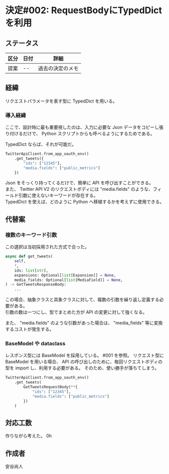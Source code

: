 # 決定#002: RequestBodyにTypedDictを利用

## ステータス

| 区分 | 日付 | 詳細             |
| ---- | ---- | ---------------- |
| 提案 | --   | 過去の決定のメモ |

## 経緯

リクエストパラメータを表す型に TypedDict を用いる。

### 導入経緯

ここで、設計時に最も重要視したのは、入力に必要な Json データをコピーし張り付けるだけで、 Python スクリプトからも呼べるようにするためである。

TypedDict ならば、それが可能だ。

```python
TwitterApiClient.from_app_oauth_env()
    .get_tweets({
        "ids": ["12345"],
        "media.fields": ["public_metrics"]
    })
```

Json をそっくり持ってくるだけで、簡単に API を呼び出すことができる。  
また、 Twitter API V2 のリクエストボディには "media.fields" のような、フィールド引数に使えないキーワードが存在する。  
TypedDict を使えば、どのように Python へ移植するかを考えずに使用できる。

## 代替案

### 複数のキーワード引数
この選択は当初採用された方式で合った。

```python
async def get_tweets(
    self,
    *,
    ids: list[str],
    expansions: Optional[list[Expansion]] = None,
    media_fields: Optional[list[MediaField]] = None,
) -> GetTweetsResponseBody:
    ...
```

この場合、抽象クラスと具象クラスに対して、複数の引数を繰り返し定義する必要がある。  
引数の数は一つにし、型でまとめた方が API の変更に対して強くなる。

また、 "media.fields" のような引数があった場合は、 "media_fields" 等に変換するコストが発生する。


### BaseModel や dataclass

レスポンス型には BaseModel を採用している。 #001 を参照。
リクエスト型に BaseModel を用いる場合、 API の呼び出しのために、毎回リクエストボディの型を import し、利用する必要がある。
そのため、使い勝手が落ちてしまう。

```python
TwitterApiClient.from_app_oauth_env()
    .get_tweets(
        GetTweetsRequestBody(**{
            "ids": ["12345"],
            "media.fields": ["public_metrics"]
        })
    )
```

## 対応工数

作りながら考えた。 0h

## 作成者

安谷尚人
